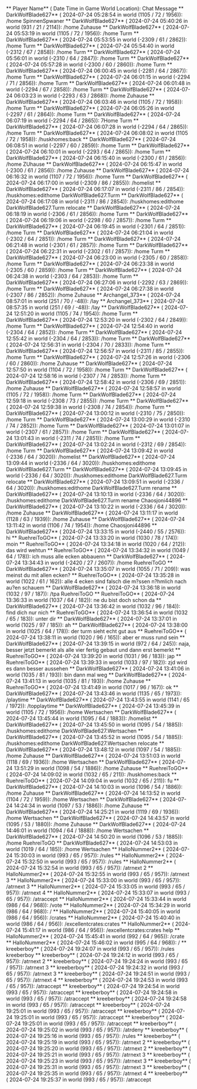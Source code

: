 ** Player Name** ( Date  Time in  Game World Location):  Chat Message
** DarkWolfBlade627** ( 2024-07-24  05:28:54 in  world (1105 / 72 / 1956)): /home SpinnenSpwaner
** DarkWolfBlade627** ( 2024-07-24  05:40:26 in  world (931 / 21 / 2114)): /home Zuhause
** DarkWolfBlade627** ( 2024-07-24  05:53:19 in  world (1105 / 72 / 1956)): /home Turm
** DarkWolfBlade627** ( 2024-07-24  05:53:55 in  world (-2309 / 61 / 2862)): /home Turm
** DarkWolfBlade627** ( 2024-07-24  05:54:40 in  world (-2312 / 67 / 2858)): /home Turm
** DarkWolfBlade627** ( 2024-07-24  05:56:01 in  world (-2310 / 64 / 2847)): /home Turm
** DarkWolfBlade627** ( 2024-07-24  05:57:28 in  world (-2300 / 60 / 2860)): /home Turm
** DarkWolfBlade627** ( 2024-07-24  06:00:45 in  world (-2281 / 64 / 2867)): /home Turm
** DarkWolfBlade627** ( 2024-07-24  06:01:15 in  world (-2294 / 71 / 2856)): /home Turm
** DarkWolfBlade627** ( 2024-07-24  06:01:48 in  world (-2294 / 67 / 2858)): /home Turm
** DarkWolfBlade627** ( 2024-07-24  06:03:23 in  world (-2293 / 63 / 2868)): /home Zuhause
** DarkWolfBlade627** ( 2024-07-24  06:03:46 in  world (1105 / 72 / 1958)): /home Turm
** DarkWolfBlade627** ( 2024-07-24  06:05:26 in  world (-2297 / 61 / 2864)): /home Turm
** DarkWolfBlade627** ( 2024-07-24  06:07:19 in  world (-2294 / 64 / 2865)): 7Home Turm
** DarkWolfBlade627** ( 2024-07-24  06:07:28 in  world (-2294 / 64 / 2865)): /home Turm
** DarkWolfBlade627** ( 2024-07-24  06:08:02 in  world (1105 / 72 / 1958)): /huskhomes:back
** DarkWolfBlade627** ( 2024-07-24  06:08:51 in  world (-2297 / 60 / 2859)): /home Turm
** DarkWolfBlade627** ( 2024-07-24  06:10:01 in  world (-2293 / 64 / 2865)): /home Turm
** DarkWolfBlade627** ( 2024-07-24  06:15:40 in  world (-2300 / 61 / 2856)): /home ZUhause
** DarkWolfBlade627** ( 2024-07-24  06:15:47 in  world (-2300 / 61 / 2856)): /home Zuhause
** DarkWolfBlade627** ( 2024-07-24  06:16:32 in  world (1107 / 72 / 1956)): /home Turm
** DarkWolfBlade627** ( 2024-07-24  06:17:00 in  world (-2309 / 86 / 2855)): /homelist
** DarkWolfBlade627** ( 2024-07-24  06:17:07 in  world (-2311 / 86 / 2854)): /huskhomes:edithome DarkWolfBlade627.Turm
** DarkWolfBlade627** ( 2024-07-24  06:17:08 in  world (-2311 / 86 / 2854)): /huskhomes:edithome DarkWolfBlade627.Turm relocate
** DarkWolfBlade627** ( 2024-07-24  06:18:19 in  world (-2306 / 61 / 2856)): /home Turm
** DarkWolfBlade627** ( 2024-07-24  06:19:06 in  world (-2298 / 60 / 2857)): /home Turm
** DarkWolfBlade627** ( 2024-07-24  06:19:45 in  world (-2301 / 64 / 2851)): /home Turm
** DarkWolfBlade627** ( 2024-07-24  06:21:04 in  world (-2302 / 64 / 2851)): /home Turm
** DarkWolfBlade627** ( 2024-07-24  06:21:48 in  world (-2301 / 61 / 2857)): /home Turm
** DarkWolfBlade627** ( 2024-07-24  06:22:31 in  world (-2302 / 61 / 2857)): /home Turm
** DarkWolfBlade627** ( 2024-07-24  06:23:00 in  world (-2305 / 60 / 2858)): /home Turm
** DarkWolfBlade627** ( 2024-07-24  06:23:38 in  world (-2305 / 60 / 2859)): /home Turm
** DarkWolfBlade627** ( 2024-07-24  06:24:38 in  world (-2303 / 64 / 2853)): /home Turm
** DarkWolfBlade627** ( 2024-07-24  06:27:06 in  world (-2292 / 63 / 2869)): /home Turm
** DarkWolfBlade627** ( 2024-07-24  06:27:38 in  world (-2307 / 86 / 2852)): /home Zuhause
** Archangel_373** ( 2024-07-24  08:57:01 in  world (251 / 70 / -48)): /lay
** Archangel_373** ( 2024-07-24  08:57:35 in  world (251 / 69 / -48)): /lay
** DarkWolfBlade627** ( 2024-07-24  12:51:20 in  world (1105 / 74 / 1954)): /home Turm
** DarkWolfBlade627** ( 2024-07-24  12:53:20 in  world (-2302 / 64 / 2849)): /home Turm
** DarkWolfBlade627** ( 2024-07-24  12:54:40 in  world (-2304 / 64 / 2852)): /home Turm
** DarkWolfBlade627** ( 2024-07-24  12:55:42 in  world (-2304 / 64 / 2853)): /home Turm
** DarkWolfBlade627** ( 2024-07-24  12:56:31 in  world (-2304 / 70 / 2833)): /home Turm
** DarkWolfBlade627** ( 2024-07-24  12:56:57 in  world (-2311 / 85 / 2855)): /home Turm
** DarkWolfBlade627** ( 2024-07-24  12:57:26 in  world (-2306 / 60 / 2860)): /home Zuhause
** DarkWolfBlade627** ( 2024-07-24  12:57:50 in  world (1104 / 72 / 1958)): /home Turm
** DarkWolfBlade627** ( 2024-07-24  12:58:16 in  world (-2307 / 74 / 2853)): /home Turm
** DarkWolfBlade627** ( 2024-07-24  12:58:42 in  world (-2306 / 69 / 2851)): /home Zuhause
** DarkWolfBlade627** ( 2024-07-24  12:58:57 in  world (1105 / 72 / 1958)): /home Turm
** DarkWolfBlade627** ( 2024-07-24  12:59:18 in  world (-2308 / 73 / 2855)): /home Turm
** DarkWolfBlade627** ( 2024-07-24  12:59:38 in  world (-2308 / 74 / 2854)): /home Turm
** DarkWolfBlade627** ( 2024-07-24  13:00:12 in  world (-2310 / 75 / 2850)): /home Turm
** DarkWolfBlade627** ( 2024-07-24  13:00:29 in  world (-2310 / 74 / 2852)): /home Turm
** DarkWolfBlade627** ( 2024-07-24  13:01:07 in  world (-2307 / 61 / 2857)): /home Turm
** DarkWolfBlade627** ( 2024-07-24  13:01:43 in  world (-2311 / 74 / 2851)): /home Turm
** DarkWolfBlade627** ( 2024-07-24  13:02:24 in  world (-2312 / 69 / 2854)): /home Turm
** DarkWolfBlade627** ( 2024-07-24  13:09:42 in  world (-2336 / 64 / 3020)): /homelist
** DarkWolfBlade627** ( 2024-07-24  13:09:44 in  world (-2336 / 64 / 3020)): /huskhomes:edithome DarkWolfBlade627.Turm
** DarkWolfBlade627** ( 2024-07-24  13:09:45 in  world (-2336 / 64 / 3020)): /huskhomes:edithome DarkWolfBlade627.Turm relocate
** DarkWolfBlade627** ( 2024-07-24  13:09:51 in  world (-2336 / 64 / 3020)): /huskhomes:edithome DarkWolfBlade627.Turm rename
** DarkWolfBlade627** ( 2024-07-24  13:10:13 in  world (-2336 / 64 / 3020)): /huskhomes:edithome DarkWolfBlade627.Turm rename Chaosjoni44896
** DarkWolfBlade627** ( 2024-07-24  13:10:22 in  world (-2336 / 64 / 3020)): /home Zuhause
** DarkWolfBlade627** ( 2024-07-24  13:11:17 in  world (1128 / 63 / 1939)): /home Zuhause
** DarkWolfBlade627** ( 2024-07-24  13:11:42 in  world (1106 / 74 / 1954)): /home Chaosjoni44896
** DarkWolfBlade627** ( 2024-07-24  13:33:15 in  world (-2440 / 55 / 2576)): hi
** RuehreiToGO** ( 2024-07-24  13:33:20 in  world (1030 / 78 / 174)): moin
** RuehreiToGO** ( 2024-07-24  13:34:18 in  world (1020 / 64 / 212)): das wird wehtun
** RuehreiToGO** ( 2024-07-24  13:34:32 in  world (1049 / 64 / 178)): ich muss alle ecken abbauenn
** DarkWolfBlade627** ( 2024-07-24  13:34:43 in  world (-2420 / 27 / 2607)): /home RuehreiToGO
** DarkWolfBlade627** ( 2024-07-24  13:35:07 in  world (1055 / 71 / 209)): was meinst du mit allen ecken?
** RuehreiToGO** ( 2024-07-24  13:35:28 in  world (1022 / 61 / 162)): alle 4 ecken sind falsch die m?ssen n?hmlich nach au?en schauem
** DarkWolfBlade627** ( 2024-07-24  13:36:18 in  world (1032 / 97 / 187)): /tpa RuehreiToGO
** RuehreiToGO** ( 2024-07-24  13:36:33 in  world (1037 / 64 / 182)): ne du bist doch schon da
** DarkWolfBlade627** ( 2024-07-24  13:36:42 in  world (1032 / 96 / 184)): find dich nur nich
** RuehreiToGO** ( 2024-07-24  13:36:54 in  world (1032 / 65 / 183)): unter dir
** DarkWolfBlade627** ( 2024-07-24  13:37:01 in  world (1025 / 97 / 185)): ah
** DarkWolfBlade627** ( 2024-07-24  13:38:00 in  world (1025 / 64 / 178)): der turm sieht echt gut aus
** RuehreiToGO** ( 2024-07-24  13:38:11 in  world (1020 / 96 / 165)): aber er muss rund sein
** DarkWolfBlade627** ( 2024-07-24  13:39:15 in  world (972 / 64 / 245)): naja, besser jetzt bemerkt als alle vier fertig gebaut und dann erst bemerkt
** RuehreiToGO** ( 2024-07-24  13:39:20 in  world (1031 / 96 / 183)): jap
** RuehreiToGO** ( 2024-07-24  13:39:33 in  world (1033 / 97 / 182)): zjd wird es dann besser aussehen
** DarkWolfBlade627** ( 2024-07-24  13:41:06 in  world (1035 / 81 / 193)): bin dann mal weg
** DarkWolfBlade627** ( 2024-07-24  13:41:13 in  world (1035 / 81 / 193)): /home Zuhause
** RuehreiToGO** ( 2024-07-24  13:41:49 in  world (1017 / 96 / 167)): ok
** DarkWolfBlade627** ( 2024-07-24  13:43:46 in  world (1135 / 65 / 1973)): /playtime
** DarkWolfBlade627** ( 2024-07-24  13:43:55 in  world (1141 / 65 / 1972)): /topplaytime
** DarkWolfBlade627** ( 2024-07-24  13:45:39 in  world (1105 / 72 / 1956)): /home Wertsachen
** DarkWolfBlade627** ( 2024-07-24  13:45:44 in  world (1095 / 64 / 1883)): /homelist
** DarkWolfBlade627** ( 2024-07-24  13:45:50 in  world (1095 / 54 / 1885)): /huskhomes:edithome DarkWolfBlade627.Wertsachen
** DarkWolfBlade627** ( 2024-07-24  13:45:52 in  world (1095 / 54 / 1885)): /huskhomes:edithome DarkWolfBlade627.Wertsachen relocate
** DarkWolfBlade627** ( 2024-07-24  13:48:12 in  world (1097 / 54 / 1885)): /home Zuhause
** DarkWolfBlade627** ( 2024-07-24  13:51:03 in  world (1118 / 69 / 1936)): /home Wertsachen
** DarkWolfBlade627** ( 2024-07-24  13:51:29 in  world (1098 / 54 / 1886)): /home Zuhause
** RuehreiToGO** ( 2024-07-24  14:09:02 in  world (1032 / 65 / 211)): /huskhomes:back
** RuehreiToGO** ( 2024-07-24  14:09:04 in  world (1032 / 65 / 211)): fu
** DarkWolfBlade627** ( 2024-07-24  14:10:03 in  world (1096 / 54 / 1886)): /home Zuhause
** DarkWolfBlade627** ( 2024-07-24  14:13:52 in  world (1104 / 72 / 1959)): /home Wertsachen
** DarkWolfBlade627** ( 2024-07-24  14:24:34 in  world (1097 / 53 / 1886)): /home Zuhause
** DarkWolfBlade627** ( 2024-07-24  14:25:21 in  world (1119 / 69 / 1936)): /home Wertsachen
** DarkWolfBlade627** ( 2024-07-24  14:43:57 in  world (1095 / 53 / 1880)): /home Zuhause
** DarkWolfBlade627** ( 2024-07-24  14:46:01 in  world (1094 / 64 / 1888)): /home Wertsachen
** DarkWolfBlade627** ( 2024-07-24  14:50:20 in  world (1096 / 53 / 1885)): /home RuehreiToGO
** DarkWolfBlade627** ( 2024-07-24  14:53:03 in  world (1019 / 64 / 185)): /home Wertsachen
** HalloNummer2** ( 2024-07-24  15:30:03 in  world (993 / 65 / 957)): /rules
** HalloNummer2** ( 2024-07-24  15:32:50 in  world (993 / 65 / 957)): /rules
** HalloNummer2** ( 2024-07-24  15:32:54 in  world (993 / 65 / 957)): /atrnext 2
** HalloNummer2** ( 2024-07-24  15:32:55 in  world (993 / 65 / 957)): /atrnext 3
** HalloNummer2** ( 2024-07-24  15:33:00 in  world (993 / 65 / 957)): /atrnext 3
** HalloNummer2** ( 2024-07-24  15:33:05 in  world (993 / 65 / 957)): /atrnext 4
** HalloNummer2** ( 2024-07-24  15:33:07 in  world (993 / 65 / 957)): /atraccept
** HalloNummer2** ( 2024-07-24  15:33:44 in  world (986 / 64 / 968)): /vote
** HalloNummer2** ( 2024-07-24  15:34:29 in  world (986 / 64 / 968)): /
** HalloNummer2** ( 2024-07-24  15:40:05 in  world (986 / 64 / 956)): /crates
** HalloNummer2** ( 2024-07-24  15:40:40 in  world (986 / 64 / 956)): /excellentcrates:crates
** HalloNummer2** ( 2024-07-24  15:41:17 in  world (986 / 64 / 956)): /excellentcrates:crates help
** HalloNummer2** ( 2024-07-24  15:45:41 in  world (992 / 64 / 965)): /crate
** HalloNummer2** ( 2024-07-24  15:46:02 in  world (995 / 64 / 968)): /
** kreeberboy** ( 2024-07-24  19:24:07 in  world (993 / 65 / 957)): /rules kreeberboy
** kreeberboy** ( 2024-07-24  19:24:12 in  world (993 / 65 / 957)): /atrnext 2
** kreeberboy** ( 2024-07-24  19:24:24 in  world (993 / 65 / 957)): /atrnext 3
** kreeberboy** ( 2024-07-24  19:24:32 in  world (993 / 65 / 957)): /atrnext 3
** kreeberboy** ( 2024-07-24  19:24:51 in  world (993 / 65 / 957)): /atrnext 4
** kreeberboy** ( 2024-07-24  19:24:53 in  world (993 / 65 / 957)): /atraccept
** kreeberboy** ( 2024-07-24  19:24:54 in  world (993 / 65 / 957)): /atraccept
** kreeberboy** ( 2024-07-24  19:24:58 in  world (993 / 65 / 957)): /atraccept
** kreeberboy** ( 2024-07-24  19:24:58 in  world (993 / 65 / 957)): /atraccept
** kreeberboy** ( 2024-07-24  19:25:01 in  world (993 / 65 / 957)): /atraccept
** kreeberboy** ( 2024-07-24  19:25:01 in  world (993 / 65 / 957)): /atraccept
** kreeberboy** ( 2024-07-24  19:25:01 in  world (993 / 65 / 957)): /atraccept
** kreeberboy** ( 2024-07-24  19:25:02 in  world (993 / 65 / 957)): /atrdeny
** kreeberboy** ( 2024-07-24  19:25:16 in  world (993 / 65 / 957)): /rules
** kreeberboy** ( 2024-07-24  19:25:19 in  world (993 / 65 / 957)): /atrnext 2
** kreeberboy** ( 2024-07-24  19:25:20 in  world (993 / 65 / 957)): /atrnext 2
** kreeberboy** ( 2024-07-24  19:25:21 in  world (993 / 65 / 957)): /atrnext 3
** kreeberboy** ( 2024-07-24  19:25:23 in  world (993 / 65 / 957)): /atrnext 3
** kreeberboy** ( 2024-07-24  19:25:31 in  world (993 / 65 / 957)): /atrnext 3
** kreeberboy** ( 2024-07-24  19:25:35 in  world (993 / 65 / 957)): /atrnext 4
** kreeberboy** ( 2024-07-24  19:25:37 in  world (993 / 65 / 957)): /atraccept
